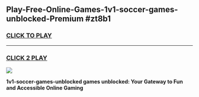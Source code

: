 
## Play-Free-Online-Games-1v1-soccer-games-unblocked-Premium #zt8b1
<h3>
<a href="https://premium.freeplayer.one?title=1v1-soccer-games-unblocked&ref=8M">CLICK TO PLAY</a></h3>
<hr>

<h3>
<a href="https://premium.freeplayer.one?title=1v1-soccer-games-unblocked&ref=8M">CLICK 2 PLAY</a>
  
</h3>

<a href="https://premium.freeplayer.one?title=1v1-soccer-games-unblocked&ref=8M"><img src="https://clearcache.store/games.png"></a>


**1v1-soccer-games-unblocked games unblocked: Your Gateway to Fun and Accessible Online Gaming**
